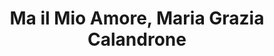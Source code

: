 ---
layout: item
title: Ma il Mio Amore, Maria Grazia Calandrone
manifest_name: ma-il-mio-amore-maria-grazia-calandrone
---